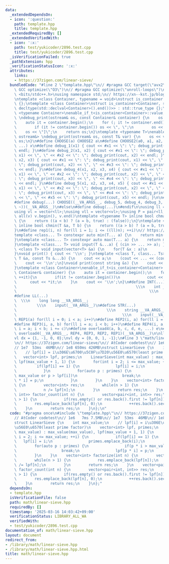 ```yaml
---
data:
  _extendedDependsOn:
  - icon: ':question:'
    path: template.hpp
    title: template.hpp
  _extendedRequiredBy: []
  _extendedVerifiedWith:
  - icon: ':x:'
    path: test/yukicoder/2896.test.cpp
    title: test/yukicoder/2896.test.cpp
  _isVerificationFailed: true
  _pathExtension: hpp
  _verificationStatusIcon: ':x:'
  attributes:
    links:
    - https://37zigen.com/linear-sieve/
  bundledCode: "#line 2 \"template.hpp\"\n// #pragma GCC target(\"avx2\")\n// #pragma\
    \ GCC optimize(\"O3\")\n// #pragma GCC optimize(\"unroll-loops\")\n\n#include\
    \ <bits/stdc++.h>\nusing namespace std;\n// https://xn--kst.jp/blog/2019/08/29/cpp-comp/\n\
    \ntemplate <class Container, typename = void>\nstruct is_container : std::false_type\
    \ {};\ntemplate <class Container>\nstruct is_container<Container, std::void_t<decltype(std::declval<Container>().begin()),\
    \ decltype(std::declval<Container>().end())>> : std::true_type {};\n\ntemplate\
    \ <typename Container>\nenable_if_t<is_container<Container>::value, ostream&>\
    \ \ndebug_print(ostream& os, const Container& container) {\n    os << \"[\";\n\
    \    auto it = container.begin();\n    for (; it != container.end(); ++it) {\n\
    \        if (it != container.begin()) os << \", \";\n        os << *it;\n    }\n\
    \    os << \"]\";\n    return os;\n}\ntemplate <typename T>\nenable_if_t<!is_container<T>::value,\
    \ ostream&> \ndebug_print(ostream& os, const T& var) {\n    os << var;\n    return\
    \ os;\n}\n#define CHOOSE(a) CHOOSE2 a\n#define CHOOSE2(a0, a1, a2, a3, a4, x,\
    \ ...) x\n#define debug_1(x1) { cout << #x1 << \": \"; debug_print(cout, x1) <<\
    \ endl; }\n#define debug_2(x1, x2) { cout << #x1 << \": \"; debug_print(cout,\
    \ x1) << \", \" << #x2 << \": \"; debug_print(cout, x2) << endl; }\n#define debug_3(x1,\
    \ x2, x3) { cout << #x1 << \": \"; debug_print(cout, x1) << \", \" << #x2 << \"\
    : \"; debug_print(cout, x2) << \", \" << #x3 << \": \"; debug_print(cout, x3)\
    \ << endl; }\n#define debug_4(x1, x2, x3, x4) { cout << #x1 << \": \"; debug_print(cout,\
    \ x1) << \", \" << #x2 << \": \"; debug_print(cout, x2) << \", \" << #x3 << \"\
    : \"; debug_print(cout, x3) << \", \" << #x4 << \": \"; debug_print(cout, x4)\
    \ << endl; }\n#define debug_5(x1, x2, x3, x4, x5) { cout << #x1 << \": \"; debug_print(cout,\
    \ x1) << \", \" << #x2 << \": \"; debug_print(cout, x2) << \", \" << #x3 << \"\
    : \"; debug_print(cout, x3) << \", \" << #x4 << \": \"; debug_print(cout, x4)\
    \ << \", \" << #x5 << \": \"; debug_print(cout, x5) << endl; }\n\n#ifdef LOCAL\n\
    #define debug(...) CHOOSE((__VA_ARGS__, debug_5, debug_4, debug_3, debug_2, debug_1,\
    \ ~))(__VA_ARGS__)\n#else\n#define debug(...)\n#endif\n\nusing ll = long long;\n\
    using vl = vector<ll>;\nusing vll = vector<vl>;\nusing P = pair<ll, ll>;\n#define\
    \ all(v) v.begin(), v.end()\ntemplate <typename T> inline bool chmax(T &a, T b)\
    \ {\n    return ((a < b) ? (a = b, true) : (false));\n}\ntemplate <typename T>\
    \ inline bool chmin(T &a, T b) {\n    return ((a > b) ? (a = b, true) : (false));\n\
    }\n#define rep1(i, n) for(ll i = 1; i <= ((ll)n); ++i)\n// https://trap.jp/post/1224/\n\
    template <class... T> constexpr auto min(T... a) {\n    return min(initializer_list<common_type_t<T...>>{a...});\n\
    }\ntemplate <class... T> constexpr auto max(T... a) {\n    return max(initializer_list<common_type_t<T...>>{a...});\n\
    }\ntemplate <class... T> void input(T &...a) { (cin >> ... >> a); }\ntemplate\
    \ <class T> void input(vector<T> &a) {\n    for(T &x : a)\n        cin >> x;\n\
    }\nvoid print() { cout << '\\n'; }\ntemplate <class T, class... Ts> void print(const\
    \ T &a, const Ts &...b) {\n    cout << a;\n    (cout << ... << (cout << ' ', b));\n\
    \    cout << '\\n';\n}\nvoid print(const string &s) {\n    cout << s << '\\n';\n\
    }\ntemplate <class Container>\nenable_if_t<is_container<Container>::value> print(const\
    \ Container& container) {\n    auto it = container.begin();\n    for(;it != container.end();\
    \ ++it){\n        if(it != container.begin())\n            cout << \" \";\n  \
    \      cout << *it;\n    }\n    cout << '\\n';\n}\n#define INT(...)          \
    \                                                     \\\n    int __VA_ARGS__;\
    \                                                           \\\n    input(__VA_ARGS__)\n\
    #define LL(...)                                                              \
    \  \\\n    long long __VA_ARGS__;                                            \
    \         \\\n    input(__VA_ARGS__)\n#define STR(...)                       \
    \                                        \\\n    string __VA_ARGS__;         \
    \                                               \\\n    input(__VA_ARGS__)\n#define\
    \ REP1(a) for(ll i = 0; i < a; i++)\n#define REP2(i, a) for(ll i = 0; i < a; i++)\n\
    #define REP3(i, a, b) for(ll i = a; i < b; i++)\n#define REP4(i, a, b, c) for(ll\
    \ i = a; i < b; i += c)\n#define overload4(a, b, c, d, e, ...) e\n#define rep(...)\
    \ overload4(__VA_ARGS__, REP4, REP3, REP2, REP1)(__VA_ARGS__)\n\nll inf = 3e18;\n\
    vl dx = {1, -1, 0, 0};\nvl dy = {0, 0, 1, -1};\n#line 3 \"math/linear-sieve.hpp\"\
    \n// https://37zigen.com/linear-sieve/\n// AtCoder codetest\n// 1e6   7ms 7.5MB\n\
    // 1e7  53ms  46MB\n// 1e8 650ms 426MB\nstruct LinearSieve {\n    int max_value;\n\
    \    // lpf[i] = i\u306E\u6700\u5C0F\u7D20\u56E0\u6570(least prime factor)\n \
    \   vector<int> lpf, primes;\n    LinearSieve(int max_value) : max_value(max_value),\
    \ lpf(max_value + 1, 1) {\n        for(int i = 2; i <= max_value; ++i) {\n   \
    \         if(lpf[i] == 1) {\n                lpf[i] = i;\n                primes.emplace_back(i);\n\
    \            }\n            for(auto p : primes) {\n                if(p * i >\
    \ max_value or p > lpf[i])\n                    break;\n                lpf[p\
    \ * i] = p;\n            }\n        }\n    }\n    vector<int> factorize(int n)\
    \ {\n        vector<int> res;\n        while(n > 1) {\n            res.emplace_back(lpf[n]);\n\
    \            n /= lpf[n];\n        }\n        return res;\n    }\n    vector<pair<int,\
    \ int>> factor_count(int n) {\n        vector<pair<int, int>> res;\n        while(n\
    \ > 1) {\n            if(res.empty() or res.back().first != lpf[n])\n        \
    \        res.emplace_back(lpf[n], 0);\n            ++res.back().second;\n    \
    \    }\n        return res;\n    }\n};\n"
  code: "#pragma once\n#include \"template.hpp\"\n// https://37zigen.com/linear-sieve/\n\
    // AtCoder codetest\n// 1e6   7ms 7.5MB\n// 1e7  53ms  46MB\n// 1e8 650ms 426MB\n\
    struct LinearSieve {\n    int max_value;\n    // lpf[i] = i\u306E\u6700\u5C0F\u7D20\
    \u56E0\u6570(least prime factor)\n    vector<int> lpf, primes;\n    LinearSieve(int\
    \ max_value) : max_value(max_value), lpf(max_value + 1, 1) {\n        for(int\
    \ i = 2; i <= max_value; ++i) {\n            if(lpf[i] == 1) {\n             \
    \   lpf[i] = i;\n                primes.emplace_back(i);\n            }\n    \
    \        for(auto p : primes) {\n                if(p * i > max_value or p > lpf[i])\n\
    \                    break;\n                lpf[p * i] = p;\n            }\n\
    \        }\n    }\n    vector<int> factorize(int n) {\n        vector<int> res;\n\
    \        while(n > 1) {\n            res.emplace_back(lpf[n]);\n            n\
    \ /= lpf[n];\n        }\n        return res;\n    }\n    vector<pair<int, int>>\
    \ factor_count(int n) {\n        vector<pair<int, int>> res;\n        while(n\
    \ > 1) {\n            if(res.empty() or res.back().first != lpf[n])\n        \
    \        res.emplace_back(lpf[n], 0);\n            ++res.back().second;\n    \
    \    }\n        return res;\n    }\n};"
  dependsOn:
  - template.hpp
  isVerificationFile: false
  path: math/linear-sieve.hpp
  requiredBy: []
  timestamp: '2025-03-16 14:03:42+09:00'
  verificationStatus: LIBRARY_ALL_WA
  verifiedWith:
  - test/yukicoder/2896.test.cpp
documentation_of: math/linear-sieve.hpp
layout: document
redirect_from:
- /library/math/linear-sieve.hpp
- /library/math/linear-sieve.hpp.html
title: math/linear-sieve.hpp
---
```

